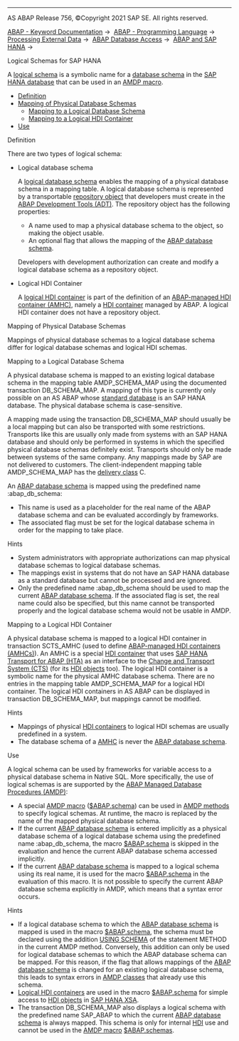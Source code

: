   

* * *

AS ABAP Release 756, ©Copyright 2021 SAP SE. All rights reserved.

[ABAP - Keyword Documentation](https://help.sap.com/doc/abapdocu_756_index_htm/7.56/en-US/abenabap.htm) →  [ABAP - Programming Language](https://help.sap.com/doc/abapdocu_756_index_htm/7.56/en-US/abenabap_reference.htm) →  [Processing External Data](https://help.sap.com/doc/abapdocu_756_index_htm/7.56/en-US/abenabap_language_external_data.htm) →  [ABAP Database Access](https://help.sap.com/doc/abapdocu_756_index_htm/7.56/en-US/abendb_access.htm) →  [ABAP and SAP HANA](https://help.sap.com/doc/abapdocu_756_index_htm/7.56/en-US/abenabap_hana.htm) → 

Logical Schemas for SAP HANA

A [logical schema](https://help.sap.com/doc/abapdocu_756_index_htm/7.56/en-US/abenlogical_schema_glosry.htm "Glossary Entry") is a symbolic name for a [database schema](https://help.sap.com/doc/abapdocu_756_index_htm/7.56/en-US/abendatabase_schema_glosry.htm "Glossary Entry") in the [SAP HANA database](https://help.sap.com/doc/abapdocu_756_index_htm/7.56/en-US/abenhana_database_glosry.htm "Glossary Entry") that can be used in an [AMDP macro](https://help.sap.com/doc/abapdocu_756_index_htm/7.56/en-US/abenamdp_macro_glosry.htm "Glossary Entry").

-   [Definition](#@@ITOC@@ABENLOGICAL_DATABASE_SCHEMAS_1)
-   [Mapping of Physical Database Schemas](#@@ITOC@@ABENLOGICAL_DATABASE_SCHEMAS_2)
    -   [Mapping to a Logical Database Schema](#@@ITOC@@ABENLOGICAL_DATABASE_SCHEMAS_3)
    -   [Mapping to a Logical HDI Container](#@@ITOC@@ABENLOGICAL_DATABASE_SCHEMAS_4)
-   [Use](#@@ITOC@@ABENLOGICAL_DATABASE_SCHEMAS_5)

Definition

There are two types of logical schema:

-   Logical database schema
    
    A [logical database schema](https://help.sap.com/doc/abapdocu_756_index_htm/7.56/en-US/abenlogical_database_schema_glosry.htm "Glossary Entry") enables the mapping of a physical database schema in a mapping table. A logical database schema is represented by a transportable [repository object](https://help.sap.com/doc/abapdocu_756_index_htm/7.56/en-US/abenrepository_object_glosry.htm "Glossary Entry") that developers must create in the [ABAP Development Tools (ADT)](https://help.sap.com/doc/abapdocu_756_index_htm/7.56/en-US/abenadt_glosry.htm "Glossary Entry"). The repository object has the following properties:
    
    -   A name used to map a physical database schema to the object, so making the object usable.
    -   An optional flag that allows the mapping of the [ABAP database schema](https://help.sap.com/doc/abapdocu_756_index_htm/7.56/en-US/abenabap_db_schema_glosry.htm "Glossary Entry").
    
    Developers with development authorization can create and modify a logical database schema as a repository object.
    
-   Logical HDI Container
    
    A [logical HDI container](https://help.sap.com/doc/abapdocu_756_index_htm/7.56/en-US/abenlogical_hdi_container_glosry.htm "Glossary Entry") is part of the definition of an [ABAP-managed HDI container (AMHC)](https://help.sap.com/doc/abapdocu_756_index_htm/7.56/en-US/abenamhc_glosry.htm "Glossary Entry"), namely a [HDI container](https://help.sap.com/doc/abapdocu_756_index_htm/7.56/en-US/abenhdi_container_glosry.htm "Glossary Entry") managed by ABAP. A logical HDI container does not have a repository object.
    

Mapping of Physical Database Schemas

Mappings of physical database schemas to a logical database schema differ for logical database schemas and logical HDI schemas.

Mapping to a Logical Database Schema

A physical database schema is mapped to an existing logical database schema in the mapping table AMDP\_SCHEMA\_MAP using the documented transaction DB\_SCHEMA\_MAP. A mapping of this type is currently only possible on an AS ABAP whose [standard database](https://help.sap.com/doc/abapdocu_756_index_htm/7.56/en-US/abenstandard_db_glosry.htm "Glossary Entry") is an SAP HANA database. The physical database schema is case-sensitive.

A mapping made using the transaction DB\_SCHEMA\_MAP should usually be a local mapping but can also be transported with some restrictions. Transports like this are usually only made from systems with an SAP HANA database and should only be performed in systems in which the specified physical database schemas definitely exist. Transports should only be made between systems of the same company. Any mappings made by SAP are not delivered to customers. The client-independent mapping table AMDP\_SCHEMA\_MAP has the [delivery class](https://help.sap.com/doc/abapdocu_756_index_htm/7.56/en-US/abenddic_database_tables_delivery.htm) C.

An [ABAP database schema](https://help.sap.com/doc/abapdocu_756_index_htm/7.56/en-US/abenabap_db_schema_glosry.htm "Glossary Entry") is mapped using the predefined name :abap\_db\_schema:

-   This name is used as a placeholder for the real name of the ABAP database schema and can be evaluated accordingly by frameworks.
-   The associated flag must be set for the logical database schema in order for the mapping to take place.

Hints

-   System administrators with appropriate authorizations can map physical database schemas to logical database schemas.
-   The mappings exist in systems that do not have an SAP HANA database as a standard database but cannot be processed and are ignored.
-   Only the predefined name :abap\_db\_schema should be used to map the current [ABAP database schema](https://help.sap.com/doc/abapdocu_756_index_htm/7.56/en-US/abenabap_db_schema_glosry.htm "Glossary Entry"). If the associated flag is set, the real name could also be specified, but this name cannot be transported properly and the logical database schema would not be usable in AMDP.

Mapping to a Logical HDI Container

A physical database schema is mapped to a logical HDI container in transaction SCTS\_AMHC (used to define [ABAP-managed HDI containers (AMHCs)](https://help.sap.com/doc/abapdocu_756_index_htm/7.56/en-US/abenamhc_glosry.htm "Glossary Entry")). An AMHC is a special [HDI container](https://help.sap.com/doc/abapdocu_756_index_htm/7.56/en-US/abenhdi_container_glosry.htm "Glossary Entry") that uses [SAP HANA Transport for ABAP (HTA)](https://help.sap.com/doc/abapdocu_756_index_htm/7.56/en-US/abenhta_glosry.htm "Glossary Entry") as an interface to the [Change and Transport System (CTS)](https://help.sap.com/doc/abapdocu_756_index_htm/7.56/en-US/abencts_glosry.htm "Glossary Entry") (for its [HDI objects](https://help.sap.com/doc/abapdocu_756_index_htm/7.56/en-US/abenhdi_object_glosry.htm "Glossary Entry") too). The logical HDI container is a symbolic name for the physical AMHC database schema. There are no entries in the mapping table AMDP\_SCHEMA\_MAP for a logical HDI container. The logical HDI containers in AS ABAP can be displayed in transaction DB\_SCHEMA\_MAP, but mappings cannot be modified.

Hints

-   Mappings of physical [HDI containers](https://help.sap.com/doc/abapdocu_756_index_htm/7.56/en-US/abenhdi_container_glosry.htm "Glossary Entry") to logical HDI schemas are usually predefined in a system.
-   The database schema of a [AMHC](https://help.sap.com/doc/abapdocu_756_index_htm/7.56/en-US/abenamhc_glosry.htm "Glossary Entry") is never the [ABAP database schema](https://help.sap.com/doc/abapdocu_756_index_htm/7.56/en-US/abenabap_db_schema_glosry.htm "Glossary Entry").

Use

A logical schema can be used by frameworks for variable access to a physical database schema in Native SQL. More specifically, the use of logical schemas is are supported by the [ABAP Managed Database Procedures (AMDP)](https://help.sap.com/doc/abapdocu_756_index_htm/7.56/en-US/abenabap_managed_db_proc_glosry.htm "Glossary Entry"):

-   A special [AMDP macro](https://help.sap.com/doc/abapdocu_756_index_htm/7.56/en-US/abenamdp_macro_glosry.htm "Glossary Entry") ([$ABAP.schema](https://help.sap.com/doc/abapdocu_756_index_htm/7.56/en-US/abenamdp_logical_db_schemas.htm)) can be used in [AMDP methods](https://help.sap.com/doc/abapdocu_756_index_htm/7.56/en-US/abenamdp_method_glosry.htm "Glossary Entry") to specify logical schemas. At runtime, the macro is replaced by the name of the mapped physical database schema.
-   If the current [ABAP database schema](https://help.sap.com/doc/abapdocu_756_index_htm/7.56/en-US/abenabap_db_schema_glosry.htm "Glossary Entry") is entered implicitly as a physical database schema of a logical database schema using the predefined name :abap\_db\_schema, the macro [$ABAP.schema](https://help.sap.com/doc/abapdocu_756_index_htm/7.56/en-US/abenamdp_logical_db_schemas.htm) is skipped in the evaluation and hence the current ABAP database schema accessed implicitly.
-   If the current [ABAP database schema](https://help.sap.com/doc/abapdocu_756_index_htm/7.56/en-US/abenabap_db_schema_glosry.htm "Glossary Entry") is mapped to a logical schema using its real name, it is used for the macro [$ABAP.schema](https://help.sap.com/doc/abapdocu_756_index_htm/7.56/en-US/abenamdp_logical_db_schemas.htm) in the evaluation of this macro. It is not possible to specify the current ABAP database schema explicitly in AMDP, which means that a syntax error occurs.

Hints

-   If a logical database schema to which the [ABAP database schema](https://help.sap.com/doc/abapdocu_756_index_htm/7.56/en-US/abenabap_db_schema_glosry.htm "Glossary Entry") is mapped is used in the macro [$ABAP.schema](https://help.sap.com/doc/abapdocu_756_index_htm/7.56/en-US/abenamdp_logical_db_schemas.htm), the schema must be declared using the addition [USING SCHEMA](https://help.sap.com/doc/abapdocu_756_index_htm/7.56/en-US/abapmethod_by_db_proc.htm) of the statement METHOD in the current AMDP method. Conversely, this addition can only be used for logical database schemas to which the ABAP database schema can be mapped. For this reason, if the flag that allows mappings of the [ABAP database schema](https://help.sap.com/doc/abapdocu_756_index_htm/7.56/en-US/abenabap_db_schema_glosry.htm "Glossary Entry") is changed for an existing logical database schema, this leads to syntax errors in [AMDP classes](https://help.sap.com/doc/abapdocu_756_index_htm/7.56/en-US/abenamdp_class_glosry.htm "Glossary Entry") that already use this schema.
-   [Logical HDI containers](https://help.sap.com/doc/abapdocu_756_index_htm/7.56/en-US/abenlogical_hdi_container_glosry.htm "Glossary Entry") are used in the macro [$ABAP.schema](https://help.sap.com/doc/abapdocu_756_index_htm/7.56/en-US/abenamdp_logical_db_schemas.htm) for simple access to [HDI objects](https://help.sap.com/doc/abapdocu_756_index_htm/7.56/en-US/abenhdi_object_glosry.htm "Glossary Entry") in [SAP HANA XSA](https://help.sap.com/doc/abapdocu_756_index_htm/7.56/en-US/abenxsa_glosry.htm "Glossary Entry").
-   The transaction DB\_SCHEMA\_MAP also displays a logical schema with the predefined name SAP\_ABAP to which the current [ABAP database schema](https://help.sap.com/doc/abapdocu_756_index_htm/7.56/en-US/abenabap_db_schema_glosry.htm "Glossary Entry") is always mapped. This schema is only for internal [HDI](https://help.sap.com/doc/abapdocu_756_index_htm/7.56/en-US/abenhdi_glosry.htm "Glossary Entry") use and cannot be used in the [AMDP macro](https://help.sap.com/doc/abapdocu_756_index_htm/7.56/en-US/abenamdp_macro_glosry.htm "Glossary Entry") [$ABAP.schemas](https://help.sap.com/doc/abapdocu_756_index_htm/7.56/en-US/abenamdp_logical_db_schemas.htm).